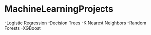 # MachineLearningProjects


-Logistic Regression
-Decision Trees
-K Nearest Neighbors
-Random Forests
-XGBoost

